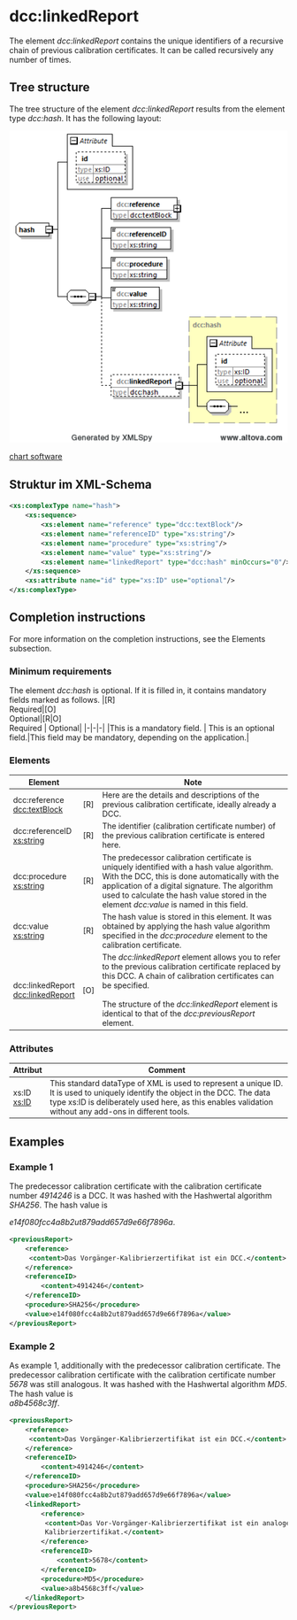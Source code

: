 # dcc:linkedReport

The element *dcc:linkedReport* contains the unique identifiers of a recursive chain of previous calibration certificates. It can be called recursively any number of times.

## Tree structure

The tree structure of the element *dcc:linkedReport* results from the element type *dcc:hash*. It has the following layout:

<img src="../../images/hash.png" alt="hash" width="512" />

[chart software](../XSD_diagramviewer.md)

## Struktur im XML-Schema
```xml
<xs:complexType name="hash">
	<xs:sequence>
		<xs:element name="reference" type="dcc:textBlock"/>
		<xs:element name="referenceID" type="xs:string"/>
		<xs:element name="procedure" type="xs:string"/>
		<xs:element name="value" type="xs:string"/>
		<xs:element name="linkedReport" type="dcc:hash" minOccurs="0"/>
	</xs:sequence>
	<xs:attribute name="id" type="xs:ID" use="optional"/>
</xs:complexType>
```

## Completion instructions

For more information on the completion instructions, see the Elements subsection.

### Minimum requirements

The element *dcc:hash* is optional. If it is filled in, it contains mandatory fields marked as follows.
|[R] <br> Required|[O] <br> Optional|[R\|O]<br>Required \| Optional|
|-|-|-|
|This is a mandatory field. | This is an optional field.|This field may be mandatory, depending on the application.|

### Elements

|Element||Note|
|-|:---:|-|
|dcc:reference<br>[dcc:textBlock](../auxElements/textBlock.md)|[R]|Here are the details and descriptions of the previous calibration certificate, ideally already a DCC.| 
|dcc:referenceID<br>[xs:string](https://www.w3.org/TR/xmlschema-2/#string)|[R]|The identifier (calibration certificate number) of the previous calibration certificate is entered here.|
|dcc:procedure<br>[xs:string](https://www.w3.org/TR/xmlschema-2/#string)|[R]|The predecessor calibration certificate is uniquely identified with a hash value algorithm. With the DCC, this is done automatically with the application of a digital signature. The algorithm used to calculate the hash value stored in the element *dcc:value* is named in this field.|
|dcc:value<br>[xs:string](https://www.w3.org/TR/xmlschema-2/#string)|[R]|The hash value is stored in this element. It was obtained by applying the hash value algorithm specified in the *dcc:procedure* element to the calibration certificate.|
|dcc:linkedReport<br>[dcc:linkedReport](../auxElements/linkedReport.md)|[O]|The *dcc:linkedReport* element allows you to refer to the previous calibration certificate replaced by this DCC. A chain of calibration certificates can be specified.<br><br>The structure of the *dcc:linkedReport* element is identical to that of the *dcc:previousReport* element.|

### Attributes

|Attribut|Comment|
|-|-|
|xs:ID<br>[xs:ID](https://www.w3.org/TR/xmlschema-2/#ID)| This standard dataType of XML is used to represent a unique ID. It is used to uniquely identify the object in the DCC. The data type xs:ID is deliberately used here, as this enables validation without any add-ons in different tools.|

## Examples

### Example 1
The predecessor calibration certificate with the calibration certificate number *4914246* is a DCC. It was hashed with the Hashwertal algorithm *SHA256*. The hash value is 

*e14f080fcc4a8b2ut879add657d9e66f7896a*.

```xml
<previousReport>
	<reference>
	 <content>Das Vorgänger-Kalibrierzertifikat ist ein DCC.</content>
	</reference>
	<referenceID>
		<content>4914246</content>
	</referenceID>
	<procedure>SHA256</procedure>
	<value>e14f080fcc4a8b2ut879add657d9e66f7896a</value>
</previousReport>
```
### Example 2
As example 1, additionally with the predecessor calibration certificate. The predecessor calibration certificate with the calibration certificate number *5678* was still analogous. It was hashed with the Hashwertal algorithm *MD5*. The hash value is <br>
*a8b4568c3ff*.
```xml
<previousReport>
	<reference>
	 <content>Das Vorgänger-Kalibrierzertifikat ist ein DCC.</content>
	</reference>
	<referenceID>
		<content>4914246</content>
	</referenceID>
	<procedure>SHA256</procedure>
	<value>e14f080fcc4a8b2ut879add657d9e66f7896a</value>
	<linkedReport>
		<reference>
		 <content>Das Vor-Vorgänger-Kalibrierzertifikat ist ein analoges 
		 Kalibrierzertifikat.</content>
		</reference>
		<referenceID>
			<content>5678</content>
		</referenceID>
		<procedure>MD5</procedure>
		<value>a8b4568c3ff</value>
	</linkedReport>
</previousReport>
```

[^1]: DIN EN ISO/IEC 17025:2018-03 General requirements for the competence of testing 
and calibration laboratories 